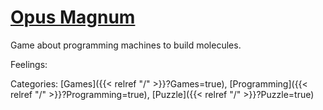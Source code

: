 # [Opus Magnum](https://store.steampowered.com/app/558990/Opus_Magnum/)

Game about programming machines to build molecules.

Feelings:

Categories:
[Games]({{< relref "/" >}}?Games=true),
[Programming]({{< relref "/" >}}?Programming=true),
[Puzzle]({{< relref "/" >}}?Puzzle=true)